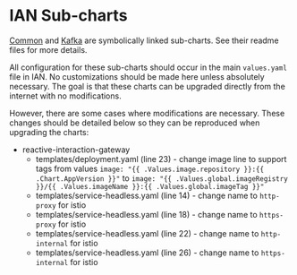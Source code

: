 # IAN Sub-charts
[Common](common/GMS_SUBCHART_README.md) and [Kafka](kafka/GMS_SUBCHART_README.md) are symbolically 
linked sub-charts. See their readme files for more details. 

All configuration for these sub-charts should occur in the main `values.yaml` file in IAN.
No customizations should be made here unless absolutely necessary. The goal is that these charts can
be upgraded directly from the internet with no modifications.

However, there are some cases where modifications are necessary. These changes should be detailed below
so they can be reproduced when upgrading the charts:
* reactive-interaction-gateway
  * templates/deployment.yaml (line 23) - change image line to support tags from values `image: "{{ .Values.image.repository }}:{{ .Chart.AppVersion }}"` to `image: "{{ .Values.global.imageRegistry }}/{{ .Values.imageName }}:{{ .Values.global.imageTag }}"`
  * templates/service-headless.yaml (line 14) - change name to `http-proxy` for istio
  * templates/service-headless.yaml (line 18) - change name to `https-proxy` for istio
  * templates/service-headless.yaml (line 22) - change name to `http-internal` for istio
  * templates/service-headless.yaml (line 26) - change name to `https-internal` for istio